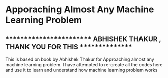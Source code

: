 # Apporaching Almost Any Machine Learning Problem

## *********************** ABHISHEK THAKUR , THANK YOU FOR THIS **************

This is based on book by Abhishek Thakur for Approaching almost any machine learning problem. I have attempted to re-create all the codes here and use it to learn and understand how machine learning problem works
